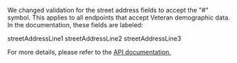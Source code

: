 We changed validation for the street address fields to accept the "#" symbol. This applies to all endpoints that accept Veteran demographic data.
In the documentation, these fields are labeled:

streetAddressLine1
streetAddressLine2
streetAddressLine3

For more details, please refer to the [API documentation.](https://developer.va.gov/explore/api/veteran-confirmation/docs?version=current)
